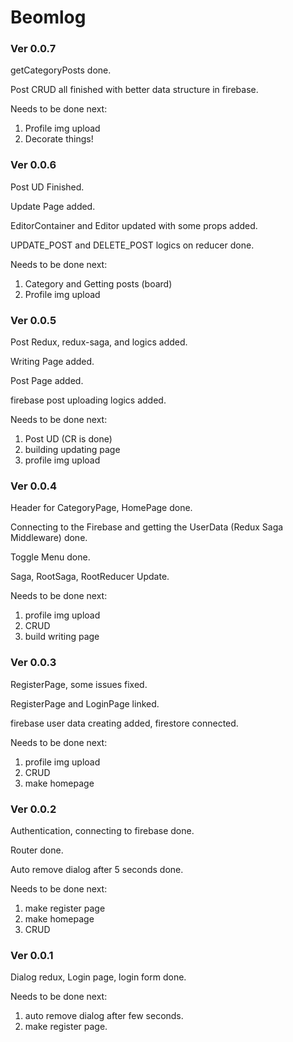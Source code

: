 # Beomlog


### Ver 0.0.7

getCategoryPosts done.

Post CRUD all finished with better data structure in firebase.

Needs to be done next:
1. Profile img upload
2. Decorate things!


### Ver 0.0.6

Post UD Finished.

Update Page added.

EditorContainer and Editor updated with some props added.

UPDATE_POST and DELETE_POST logics on reducer done.

Needs to be done next:
1. Category and Getting posts (board)
2. Profile img upload

### Ver 0.0.5

Post Redux, redux-saga, and logics added.

Writing Page added.

Post Page added.

firebase post uploading logics added.

Needs to be done next:
1. Post UD (CR is done)
2. building updating page
3. profile img upload

### Ver 0.0.4

Header for CategoryPage, HomePage done.

Connecting to the Firebase and getting the UserData (Redux Saga Middleware) done.

Toggle Menu done.

Saga, RootSaga, RootReducer Update.

Needs to be done next:
1. profile img upload
2. CRUD
3. build writing page

### Ver 0.0.3

RegisterPage, some issues fixed.

RegisterPage and LoginPage linked.

firebase user data creating added, firestore connected.

Needs to be done next:
1. profile img upload
2. CRUD
3. make homepage

### Ver 0.0.2

Authentication, connecting to firebase done.

Router done.

Auto remove dialog after 5 seconds done.

Needs to be done next:
1. make register page
2. make homepage
3. CRUD

### Ver 0.0.1

Dialog redux, Login page, login form done.

Needs to be done next:
1. auto remove dialog after few seconds.
2. make register page.
